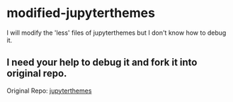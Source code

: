 # modified-jupyterthemes
I will modify the 'less' files of jupyterthemes but I don't know how to debug it.

## I need your help to debug it and fork it into original repo.
Original Repo: <a href="https://github.com/dunovank/jupyter-themes" > jupyterthemes </a>
